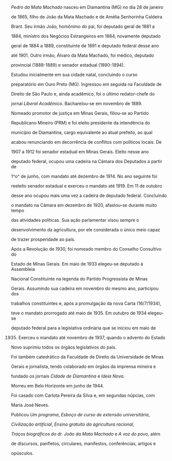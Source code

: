 

*Pedro da Mata Machado* nasceu em Diamantina (MG) no dia 28 de janeiro

de 1865, filho de João da Mata Machado e de Amélia Senhorinha Caldeira

Brant. Seu irmão João, homônimo do pai, foi deputado geral de 1881 a

1884, ministro dos Negócios Estrangeiros em 1884, novamente deputado

geral de 1884 a 1889, constituinte de 1891 e deputado federal desse ano

até 1901. Outro irmão, Álvaro da Mata Machado, foi médico, deputado

provincial (1888-1889) e senador estadual (1890-1894).



Estudou inicialmente em sua cidade natal, concluindo o curso

preparatório em Ouro Preto (MG). Ingressou em seguida na Faculdade de

Direito de São Paulo e, ainda acadêmico, foi o último redator-chefe do

jornal *Liberal Acadêmico*. Bacharelou-se em novembro de 1889.



Nomeado promotor de justiça em Minas Gerais, filiou-se ao Partido

Republicano Mineiro (PRM) e foi eleito presidente da intendência do

município de Diamantina, cargo equivalente ao atual prefeito, ao qual

acabou renunciando em decorrência de conflitos com políticos locais. De

1907 a 1912 foi senador estadual em Minas Gerais. Eleito nesse ano

deputado federal, ocupou uma cadeira na Câmara dos Deputados a partir de

1^o^ de junho, com mandato até dezembro de 1914. No ano seguinte foi

reeleito senador estadual e exerceu o mandato até 1919. Em 11 de outubro

desse ano ocupou mais uma vez a cadeira de deputado federal. Concluindo

o mandato na Câmara em dezembro de 1920, afastou-se durante muito tempo

das atividades políticas. Sua ação parlamentar visou sempre o

desenvolvimento da agricultura, por ele considerada o único meio capaz

de trazer prosperidade ao país.



Após a Revolução de 1930, foi nomeado membro do Conselho Consultivo do

Estado de Minas Gerais. Em maio de 1933 elegeu-se deputado à Assembleia

Nacional Constituinte na legenda do Partido Progressista de Minas

Gerais. Assumindo sua cadeira em novembro do mesmo ano, participou dos

trabalhos constituintes e, após a promulgação da nova Carta (16/7/1934),

teve o mandato prorrogado até maio de 1935. Em outubro de 1934 elegeu-se

deputado federal para a legislativa ordinária que se iniciou em maio de

1935. Exerceu o mandato até novembro de 1937, quando o advento do Estado

Novo suprimiu todos os órgãos legislativos do país.



Foi também catedrático da Faculdade de Direito da Universidade de Minas

Gerais e jornalista, tendo colaborado em órgãos da imprensa mineira e

fundado os jornais *Cidade de Diamantina* e *Ideia Nova*.



Morreu em Belo Horizonte em junho de 1944.



Foi casado com Carlota Pereira da Silva e, em segundas núpcias, com

Maria José Neves.



Publicou *Um programa*, *Esboço de curso de extensão universitária*,

*Civilização artificial*, *Ensino gratuito da agricultura racional*,

*Traços biográficos do dr. João da Mata Machado* e *A voz do povo*, além

de discursos, panfletos, circulares, manifestos, conferências, artigos e

opúsculos.



